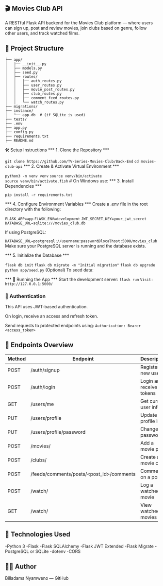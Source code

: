 ## 🎬 Movies Club API
A RESTful Flask API backend for the Movies Club platform — where users can sign up, post and review movies, join clubs based on genre, follow other users, and track watched films.

## 📁 Project Structure
```
├── app/
│   ├── __init__.py
│   ├── models.py
│   ├── seed.py
│   ├── routes/
│   │   ├── auth_routes.py
│   │   ├── user_routes.py
│   │   ├── movie_post_routes.py
│   │   ├── club_routes.py
│   │   ├── comment_feed_routes.py
│   │   └── watch_routes.py
├── migrations/
├── instance/
│   └── app.db  # (if SQLite is used)
├── tests/
├── .env
├── app.py
├── config.py
├── requirements.txt
├── README.md
```
🛠️ Setup Instructions
*** 1. Clone the Repository ***

`git clone https://github.com/TV-Series-Movies-Club/Back-End`
`cd movies-club-api`
*** 2. Create & Activate Virtual Environment ***

`python3 -m venv venv`
`source venv/bin/activate`  
`source venv/bin/activate.fish` # On Windows use: 
*** 3. Install Dependencies ***

`pip install -r requirements.txt`

*** 4. Configure Environment Variables ***
Create a .env file in the root directory with the following:

`FLASK_APP=app`
`FLASK_ENV=development`
`JWT_SECRET_KEY=your_jwt_secret`
`DATABASE_URL=sqlite:///movies_club.db`

If using PostgreSQL:

`DATABASE_URL=postgresql://username:password@localhost:5000/movies_club`
Make sure your PostgreSQL server is running and the database exists.

*** 5. Initialize the Database ***

`flask db init`
`flask db migrate -m "Initial migration"`
`flask db upgrade`
`python app/seed.py` (Optional) To seed data:

*** 🚀 Running the App ***
Start the development server:
`flask run`
`Visit: http://127.0.0.1:5000/`

### 🔐 Authentication
This API uses JWT-based authentication.

On login, receive an access and refresh token.

Send requests to protected endpoints using:
`Authorization: Bearer <access_token>`

## 📮 Endpoints Overview
| Method | Endpoint                                   | Description              |
| ------ | ------------------------------------------ | ------------------------ |
| POST   | /auth/signup                               | Register a new user      |
| POST   | /auth/login                                | Login and receive tokens |
| GET    | /users/me                                  | Get current user info    |
| PUT    | /users/profile                             | Update profile info      |
| PUT    | /users/profile/password                    | Change password          |
| POST   | /movies/                                   | Add a movie post         |
| POST   | /clubs/                                    | Create a movie club      |
| POST   | /feeds/comments/posts/\<post\_id>/comments | Comment on a post        |
| POST   | /watch/                                    | Log a watched movie      |
| GET    | /watch/                                    | View watched movies      |


## 🧾 Technologies Used
-Python 3
-Flask
-Flask SQLAlchemy
-Flask JWT Extended
-Flask Migrate
-PostgreSQL or SQLite
-dotenv
-CORS

## 👨‍💻 Author
Billadams Nyamweno — GitHub